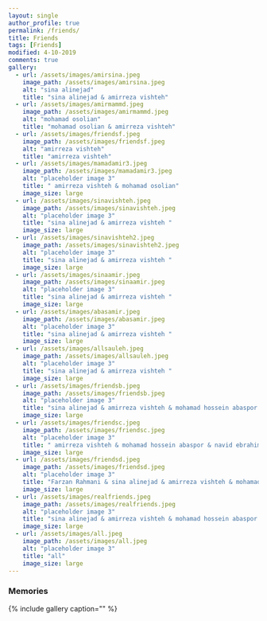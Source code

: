 ```yaml
---
layout: single
author_profile: true
permalink: /friends/
title: Friends
tags: [Friends]
modified: 4-10-2019
comments: true
gallery:
  - url: /assets/images/amirsina.jpeg
    image_path: /assets/images/amirsina.jpeg
    alt: "sina alinejad"
    title: "sina alinejad & amirreza vishteh"
  - url: /assets/images/amirmammd.jpeg
    image_path: /assets/images/amirmammd.jpeg
    alt: "mohamad osolian"
    title: "mohamad osolian & amirreza vishteh"
  - url: /assets/images/friendsf.jpeg 
    image_path: /assets/images/friendsf.jpeg 
    alt: "amirreza vishteh"
    title: "amirreza vishteh"    
  - url: /assets/images/mamadamir3.jpeg
    image_path: /assets/images/mamadamir3.jpeg
    alt: "placeholder image 3"
    title: " amirreza vishteh & mohamad osolian"
    image_size: large
  - url: /assets/images/sinavishteh.jpeg
    image_path: /assets/images/sinavishteh.jpeg
    alt: "placeholder image 3"
    title: "sina alinejad & amirreza vishteh "
    image_size: large
  - url: /assets/images/sinavishteh2.jpeg
    image_path: /assets/images/sinavishteh2.jpeg
    alt: "placeholder image 3"
    title: "sina alinejad & amirreza vishteh "
    image_size: large
  - url: /assets/images/sinaamir.jpeg
    image_path: /assets/images/sinaamir.jpeg
    alt: "placeholder image 3"
    title: "sina alinejad & amirreza vishteh "
    image_size: large
  - url: /assets/images/abasamir.jpeg
    image_path: /assets/images/abasamir.jpeg
    alt: "placeholder image 3"
    title: "sina alinejad & amirreza vishteh "
    image_size: large
  - url: /assets/images/allsauleh.jpeg
    image_path: /assets/images/allsauleh.jpeg
    alt: "placeholder image 3"
    title: "sina alinejad & amirreza vishteh "
    image_size: large
  - url: /assets/images/friendsb.jpeg
    image_path: /assets/images/friendsb.jpeg
    alt: "placeholder image 3"
    title: "sina alinejad & amirreza vishteh & mohamad hossein abaspor & navid ebrahimi & mohamad osolian"
    image_size: large
  - url: /assets/images/friendsc.jpeg
    image_path: /assets/images/friendsc.jpeg
    alt: "placeholder image 3"
    title: " amirreza vishteh & mohamad hossein abaspor & navid ebrahimi & vahid"
    image_size: large
  - url: /assets/images/friendsd.jpeg
    image_path: /assets/images/friendsd.jpeg
    alt: "placeholder image 3"
    title: "Farzan Rahmani & sina alinejad & amirreza vishteh & mohamad hossein abaspor & navid ebrahimi & vahid"
    image_size: large
  - url: /assets/images/realfriends.jpeg
    image_path: /assets/images/realfriends.jpeg
    alt: "placeholder image 3"
    title: "sina alinejad & amirreza vishteh & mohamad hossein abaspor & navid ebrahimi & vahid"
    image_size: large
  - url: /assets/images/all.jpeg
    image_path: /assets/images/all.jpeg
    alt: "placeholder image 3"
    title: "all"
    image_size: large
---
```


### Memories


{% include gallery caption="" %}